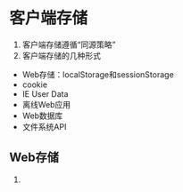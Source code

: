 # 客户端存储
1. 客户端存储遵循“同源策略”
2. 客户端存储的几种形式
  * Web存储：localStorage和sessionStorage
  * cookie
  * IE User Data
  * 离线Web应用
  * Web数据库
  * 文件系统API

## Web存储
1. 
